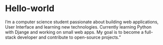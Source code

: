 # Hello-world
I’m a computer science student passionate about building web applications, User Interface and learning new technologies.
Currently learning Python with Djange and working on small web apps. My goal is to become a full-stack developer and contribute to open-source projects.”
